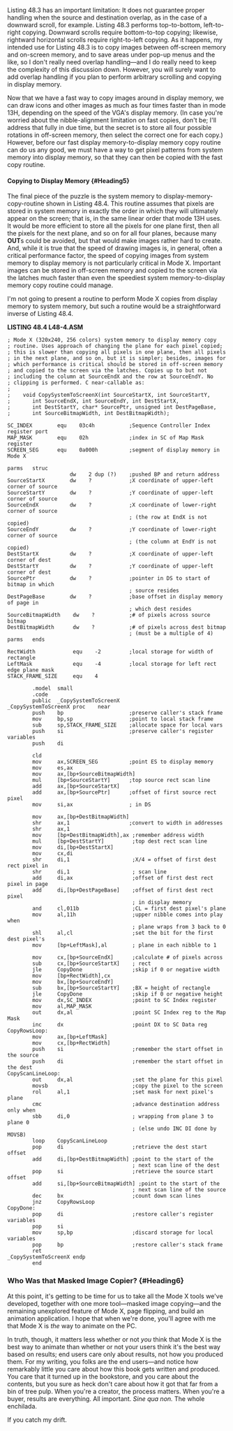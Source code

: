 Listing 48.3 has an important limitation: It does not guarantee proper
handling when the source and destination overlap, as in the case of a
downward scroll, for example. Listing 48.3 performs top-to-bottom,
left-to-right copying. Downward scrolls require bottom-to-top copying;
likewise, rightward horizontal scrolls require right-to-left copying. As
it happens, my intended use for Listing 48.3 is to copy images between
off-screen memory and on-screen memory, and to save areas under pop-up
menus and the like, so I don't really need overlap handling—and I do
really need to keep the complexity of this discussion down. However, you
will surely want to add overlap handling if you plan to perform
arbitrary scrolling and copying in display memory.

Now that we have a fast way to copy images around in display memory, we
can draw icons and other images as much as four times faster than in
mode 13H, depending on the speed of the VGA's display memory. (In case
you're worried about the nibble-alignment limitation on fast copies,
don't be; I'll address that fully in due time, but the secret is to
store all four possible rotations in off-screen memory, then select the
correct one for each copy.) However, before our fast display
memory-to-display memory copy routine can do us any good, we must have a
way to get pixel patterns from system memory into display memory, so
that they can then be copied with the fast copy routine.

#### Copying to Display Memory {#Heading5}

The final piece of the puzzle is the system memory to
display-memory-copy-routine shown in Listing 48.4. This routine assumes
that pixels are stored in system memory in exactly the order in which
they will ultimately appear on the screen; that is, in the same linear
order that mode 13H uses. It would be more efficient to store all the
pixels for one plane first, then all the pixels for the next plane, and
so on for all four planes, because many **OUT**s could be avoided, but
that would make images rather hard to create. And, while it is true that
the speed of drawing images is, in general, often a critical performance
factor, the speed of copying images from system memory to display memory
is not particularly critical in Mode X. Important images can be stored
in off-screen memory and copied to the screen via the latches much
faster than even the speediest system memory-to-display memory copy
routine could manage.

I'm not going to present a routine to perform Mode X copies from display
memory to system memory, but such a routine would be a straightforward
inverse of Listing 48.4.

**LISTING 48.4 L48-4.ASM**

    ; Mode X (320x240, 256 colors) system memory to display memory copy
    ; routine. Uses approach of changing the plane for each pixel copied;
    ; this is slower than copying all pixels in one plane, then all pixels
    ; in the next plane, and so on, but it is simpler; besides, images for
    ; which performance is critical should be stored in off-screen memory
    ; and copied to the screen via the latches. Copies up to but not
    ; including the column at SourceEndX and the row at SourceEndY. No
    ; clipping is performed. C near-callable as:
    ;
    ;    void CopySystemToScreenX(int SourceStartX, int SourceStartY,
    ;       int SourceEndX, int SourceEndY, int DestStartX,
    ;       int DestStartY, char* SourcePtr, unsigned int DestPageBase,
    ;       int SourceBitmapWidth, int DestBitmapWidth);

    SC_INDEX        equ    03c4h           ;Sequence Controller Index register port
    MAP_MASK        equ    02h             ;index in SC of Map Mask register
    SCREEN_SEG      equ    0a000h          ;segment of display memory in Mode X

    parms   struc
                        dw    2 dup (?)    ;pushed BP and return address
    SourceStartX        dw    ?            ;X coordinate of upper-left corner of source
    SourceStartY        dw    ?            ;Y coordinate of upper-left corner of source
    SourceEndX          dw    ?            ;X coordinate of lower-right corner of source
                                           ; (the row at EndX is not copied)
    SourceEndY          dw    ?            ;Y coordinate of lower-right corner of source
                                           ; (the column at EndY is not copied)
    DestStartX          dw    ?            ;X coordinate of upper-left corner of dest
    DestStartY          dw    ?            ;Y coordinate of upper-left corner of dest
    SourcePtr           dw    ?            ;pointer in DS to start of bitmap in which
                                           ; source resides
    DestPageBase        dw    ?            ;base offset in display memory of page in
                                           ; which dest resides
    SourceBitmapWidth    dw    ?           ;# of pixels across source bitmap
    DestBitmapWidth      dw    ?           ;# of pixels across dest bitmap
                                           ; (must be a multiple of 4)
    parms   ends

    RectWidth            equ    -2         ;local storage for width of rectangle
    LeftMask             equ    -4         ;local storage for left rect edge plane mask
    STACK_FRAME_SIZE     equ    4

            .model  small
            .code
            public  _CopySystemToScreenX
    _CopySystemToScreenX proc    near
            push    bp                     ;preserve caller's stack frame
            mov     bp,sp                  ;point to local stack frame
            sub     sp,STACK_FRAME_SIZE    ;allocate space for local vars
            push    si                     ;preserve caller's register variables
            push    di

            cld
            mov     ax,SCREEN_SEG          ;point ES to display memory
            mov     es,ax
            mov     ax,[bp+SourceBitmapWidth]
            mul     [bp+SourceStartY]      ;top source rect scan line
            add     ax,[bp+SourceStartX]
            add     ax,[bp+SourcePtr]      ;offset of first source rect pixel
            mov     si,ax                  ; in DS
            
            mov     ax,[bp+DestBitmapWidth]
            shr     ax,1                   ;convert to width in addresses
            shr     ax,1
            mov     [bp+DestBitmapWidth],ax ;remember address width
            mul     [bp+DestStartY]         ;top dest rect scan line
            mov     di,[bp+DestStartX]
            mov     cx,di
            shr     di,1                    ;X/4 = offset of first dest rect pixel in
            shr     di,1                    ; scan line
            add     di,ax                   ;offset of first dest rect pixel in page
            add     di,[bp+DestPageBase]    ;offset of first dest rect pixel
                                            ; in display memory
            and     cl,011b                 ;CL = first dest pixel's plane
            mov     al,11h                  ;upper nibble comes into play when 
                                            ; plane wraps from 3 back to 0
            shl     al,cl                   ;set the bit for the first dest pixel's 
            mov     [bp+LeftMask],al        ; plane in each nibble to 1

            mov     cx,[bp+SourceEndX]      ;calculate # of pixels across
            sub     cx,[bp+SourceStartX]    ; rect
            jle     CopyDone                ;skip if 0 or negative width
            mov     [bp+RectWidth],cx
            mov     bx,[bp+SourceEndY]
            sub     bx,[bp+SourceStartY]    ;BX = height of rectangle
            jle     CopyDone                ;skip if 0 or negative height
            mov     dx,SC_INDEX             ;point to SC Index register
            mov     al,MAP_MASK
            out     dx,al                   ;point SC Index reg to the Map Mask
            inc     dx                      ;point DX to SC Data reg
    CopyRowsLoop:
            mov     ax,[bp+LeftMask]
            mov     cx,[bp+RectWidth]
            push    si                      ;remember the start offset in the source
            push    di                      ;remember the start offset in the dest
    CopyScanLineLoop:
            out     dx,al                   ;set the plane for this pixel
            movsb                           ;copy the pixel to the screen
            rol     al,1                    ;set mask for next pixel's plane
            cmc                             ;advance destination address only when
            sbb     di,0                    ; wrapping from plane 3 to plane 0
                                            ; (else undo INC DI done by MOVSB)
            loop    CopyScanLineLoop
            pop     di                      ;retrieve the dest start offset
            add     di,[bp+DestBitmapWidth] ;point to the start of the
                                            ; next scan line of the dest
            pop     si                      ;retrieve the source start offset
            add     si,[bp+SourceBitmapWidth] ;point to the start of the
                                            ; next scan line of the source
            dec     bx                      ;count down scan lines
            jnz     CopyRowsLoop
    CopyDone:
            pop     di                      ;restore caller's register variables
            pop     si
            mov     sp,bp                   ;discard storage for local variables
            pop     bp                      ;restore caller's stack frame
            ret
    _CopySystemToScreenX endp
            end

### Who Was that Masked Image Copier? {#Heading6}

At this point, it's getting to be time for us to take all the Mode X
tools we've developed, together with one more tool—masked image
copying—and the remaining unexplored feature of Mode X, page flipping,
and build an animation application. I hope that when we're done, you'll
agree with me that Mode X is *the* way to animate on the PC.

In truth, though, it matters less whether or not *you* think that Mode X
is the best way to animate than whether or not your users think it's the
best way based on results; end users care only about results, not how
you produced them. For my writing, you folks are the end users—and
notice how remarkably little you care about how this book gets written
and produced. You care that it turned up in the bookstore, and you care
about the contents, but you sure as heck don't care about how it got
that far from a bin of tree pulp. When you're a creator, the process
matters. When you're a buyer, results are everything. All important.
*Sine qua non.* The whole enchilada.

If you catch my drift.
